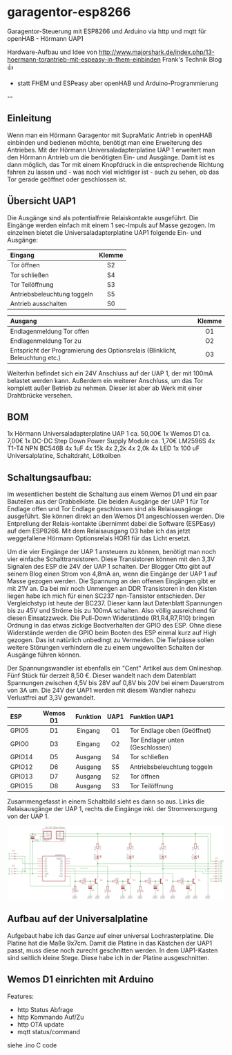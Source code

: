 # garagentor-esp8266
Garagentor-Steuerung mit ESP8266 und Arduino via http und mqtt für openHAB - Hörmann UAP1

Hardware-Aufbau und Idee von http://www.majorshark.de/index.php/13-hoermann-torantrieb-mit-espeasy-in-fhem-einbinden
Frank's Technik Blog	:+1:
- statt FHEM und ESPeasy aber openHAB und Arduino-Programmierung

--
## Einleitung

Wenn man ein Hörmann Garagentor mit SupraMatic Antrieb in openHAB einbinden und bedienen möchte, benötigt man eine Erweiterung des Antriebes. Mit der Hörmann Universaladapterplatine UAP 1 erweitert man den Hörmann Antrieb um die benötigten Ein- und Ausgänge. Damit ist es dann möglich, das Tor mit einem Knopfdruck in die entsprechende Richtung fahren zu lassen und - was noch viel wichtiger ist - auch zu sehen, ob das Tor gerade geöffnet oder geschlossen ist.

## Übersicht UAP1
Die Ausgänge sind als potentialfreie Relaiskontakte ausgeführt. Die Eingänge werden einfach mit einem 1 sec-Impuls auf Masse gezogen. Im einzelnen bietet die Universaladapterplatine UAP1 folgende Ein- und Ausgänge:

| Eingang |	Klemme |
| :--- | :---: |
| Tor öffnen |	S2 	|
| Tor schließen 	| S4 	|
| Tor Teilöffnung 	| S3 |	
| Antriebsbeleuchtung toggeln |	S5 	|
| Antrieb ausschalten |	S0 |

| Ausgang |	Klemme |
| :--- | :---: |
| Endlagenmeldung Tor offen |	O1 |
| Endlagenmeldung Tor zu 	| O2 |
| Entspricht der Programierung des Optionsrelais (Blinklicht, Beleuchtung etc.) |	O3 |


Weiterhin befindet sich ein 24V Anschluss auf der UAP 1, der mit 100mA belastet werden kann. Außerdem ein weiterer Anschluss, um das Tor komplett außer Betrieb zu nehmen. Dieser ist aber ab Werk mit einer Drahtbrücke versehen.

## BOM

1x 	Hörmann Universaladapterplatine UAP 1 	ca. 50,00€
1x 	Wemos D1 	ca. 7,00€
1x 	DC-DC Step Down Power Supply Module 	ca. 1,70€ LM2596S
4x  T1-T4 NPN BC546B
4x  1uF
4x  15k
4x  2,2k
4x  2,0k
4x  LED
1x  100 uF
Universalplatine, Schaltdraht, Lötkolben


## Schaltungsaufbau:

Im wesentlichen besteht die Schaltung aus einem Wemos D1 und ein paar Bauteilen aus der Grabbelkiste. Die beiden Ausgänge der UAP 1 für Tor Endlage offen und Tor Endlage geschlossen sind als Relaisausgänge ausgeführt. Sie können direkt an den Wemos D1 angeschlossen werden. Die Entprellung der Relais-kontakte übernimmt dabei die Software (ESPEasy) auf dem ESP8266. Mit dem Relaisausgang O3 habe ich das jetzt weggefallene Hörmann Optionsrelais HOR1 für das Licht ersetzt.

Um die vier Eingänge der UAP 1 ansteuern zu können, benötigt man noch vier einfache Schalttransistoren. Diese Transistoren können mit den 3,3V Signalen des ESP die 24V der UAP 1 schalten. Der Blogger Otto gibt auf seinem Blog einen Strom von 4,8mA an, wenn die Eingänge der UAP 1 auf Masse gezogen werden. Die Spannung an den offenen Eingängen gibt er mit 21V an. Da bei mir noch Unmengen an DDR Transistoren in den Kisten liegen habe ich mich für einen SC237 npn-Tansistor entschieden. Der Vergleichstyp ist heute der BC237. Dieser kann laut Datenblatt Spannungen bis zu 45V und Ströme bis zu 100mA schalten. Also völlig ausreichend für diesen Einsatzzweck. Die Pull-Down Widerstände (R1,R4,R7,R10) bringen Ordnung in das etwas zickige Bootverhalten der GPIO des ESP. Ohne diese Widerstände werden die GPIO beim Booten des ESP einmal kurz auf High gezogen. Das ist natürlich unbedingt zu Vermeiden. Die Tiefpässe sollen weitere Störungen verhindern die zu einem ungewollten Schalten der Ausgänge führen können.

Der Spannungswandler ist ebenfalls ein "Cent" Artikel aus dem Onlineshop. Fünf Stück für derzeit 8,50 €. Dieser wandelt nach dem Datenblatt Spannungen zwischen 4,5V bis 28V auf 0,8V bis 20V bei einem Dauerstrom von 3A um. Die 24V der UAP1 werden mit diesem Wandler nahezu Verlustfrei auf 3,3V gewandelt. 

|ESP |	Wemos D1 | Funktion |	UAP1 |	Funktion UAP1 |
| :--- | :---: | :---: | :---: | :--- |
| GPIO5 |	D1 | 	Eingang |	O1 |	Tor Endlage oben (Geöffnet) |
| GPIO0 |	D3 |	Eingang |	O2 |	Tor Endlager unten (Geschlossen) |
| GPIO14 |	D5 |	Ausgang |	S4 |	Tor schließen|
| GPIO12 |	D6 |	Ausgang |	S5 |	Antriebsbeleuchtung toggeln|
| GPIO13 | D7 |	Ausgang |	S2 |	Tor öffnen|
| GPIO15 | 	D8 | Ausgang | 	S3 |	Tor Teilöffnung |

Zusammengefasst in einem Schaltbild sieht es dann so aus. Links die Relaisausgänge der UAP 1, rechts die Eingänge inkl. der Stromversorgung von der UAP 1.

![Alt text](./uap1wemos.png?raw=true "esp8266 schaltung")

## Aufbau auf der Universalplatine 

Aufgebaut habe ich das Ganze auf einer universal Lochrasterplatine. Die Platine hat die Maße 9x7cm. Damit die Platine in das Kästchen der UAP1 passt, muss diese noch zurecht geschnitten werden. In dem UAP1-Kasten sind seitlich kleine Stege. Diese habe ich in der Platine ausgeschnitten.

## Wemos D1 einrichten mit Arduino

Features:
- http Status Abfrage
- http Kommando Auf/Zu
- http OTA update
- mqtt status/command

siehe .ino C code

